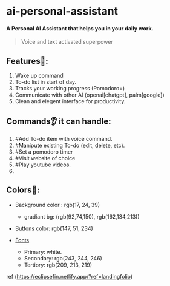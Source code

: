 # ai-personal-assistant

#### A Personal AI Assistant that helps you in your daily work.
> Voice and text activated superpower


## Features🔋:
1. Wake up command 
2. To-do list in start of day.
3. Tracks your working progress (Pomodoro+)
4. Communicate with other AI (openai[chatgpt], palm[google])
5. Clean and elegent interface for productivity.


## Commands👂 it can handle:

1. #Add To-do item with voice command.
2. #Manipute existing To-do (edit, delete, etc).
3. #Set a pomodoro timer
4. #Visit website of choice
5. #Play youtube videos.
6. 



## Colors🎨:

- Background color : rgb(17, 24, 39)
    - gradiant bg: (rgb(92,74,150), rgb(162,134,213))
- Buttons color: rgb(147, 51, 234)

- <u>Fonts</u>

    - Primary: white.
    - Secondary: rgb(243, 244, 246)
    - Tertiory: rgb(209, 213, 219)

ref (https://eclipsefin.netlify.app/?ref=landingfolio)